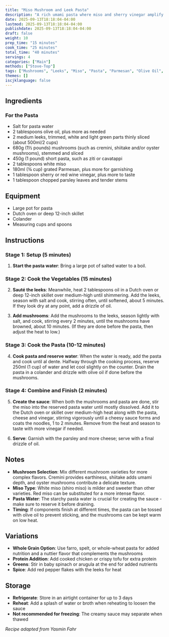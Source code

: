 ```yaml
---
title: "Miso Mushroom and Leek Pasta"
description: "A rich umami pasta where miso and sherry vinegar amplify mushrooms' savory notes, creating a layered dish with sautéed leeks in just 40 minutes"
date: 2025-09-13T18:18:04-04:00
lastmod: 2025-09-13T18:18:04-04:00
publishdate: 2025-09-13T18:18:04-04:00
draft: false
weight: 10
prep_time: "15 minutes"
cook_time: "25 minutes"
total_time: "40 minutes"
servings: 4
categories: ["Main"]
methods: ["Stove-Top"]
tags: ["Mushrooms", "Leeks", "Miso", "Pasta", "Parmesan", "Olive Oil", "Parsley", "Vegetarian"]
themes: []
iscjklanguage: false
---
```


## Ingredients

### For the Pasta
- Salt for pasta water
- 2 tablespoons olive oil, plus more as needed
- 2 medium leeks, trimmed, white and light green parts thinly sliced (about 500ml/2 cups)
- 680g (1½ pounds) mushrooms (such as cremini, shiitake and/or oyster mushrooms), stemmed and sliced
- 450g (1 pound) short pasta, such as ziti or cavatappi
- 2 tablespoons white miso
- 180ml (¾ cup) grated Parmesan, plus more for garnishing
- 1 tablespoon sherry or red wine vinegar, plus more to taste
- 1 tablespoon chopped parsley leaves and tender stems

## Equipment
- Large pot for pasta
- Dutch oven or deep 12-inch skillet
- Colander
- Measuring cups and spoons

## Instructions

### Stage 1: Setup (5 minutes)
1. **Start the pasta water**: Bring a large pot of salted water to a boil.

### Stage 2: Cook the Vegetables (15 minutes)
2. **Sauté the leeks**: Meanwhile, heat 2 tablespoons oil in a Dutch oven or deep 12-inch skillet over medium-high until shimmering. Add the leeks, season with salt and cook, stirring often, until softened, about 5 minutes. If they look dry at any point, add a drizzle of oil.

3. **Add mushrooms**: Add the mushrooms to the leeks, season lightly with salt, and cook, stirring every 2 minutes, until the mushrooms have browned, about 10 minutes. (If they are done before the pasta, then adjust the heat to low.)

### Stage 3: Cook the Pasta (10-12 minutes)
4. **Cook pasta and reserve water**: When the water is ready, add the pasta and cook until al dente. Halfway through the cooking process, reserve 250ml (1 cup) of water and let cool slightly on the counter. Drain the pasta in a colander and drizzle with olive oil if done before the mushrooms.

### Stage 4: Combine and Finish (2 minutes)
5. **Create the sauce**: When both the mushrooms and pasta are done, stir the miso into the reserved pasta water until mostly dissolved. Add it to the Dutch oven or skillet over medium-high heat along with the pasta, cheese and vinegar, stirring vigorously until a cheesy sauce forms and coats the noodles, 1 to 2 minutes. Remove from the heat and season to taste with more vinegar if needed.

6. **Serve**: Garnish with the parsley and more cheese; serve with a final drizzle of oil.

## Notes
- **Mushroom Selection**: Mix different mushroom varieties for more complex flavors. Cremini provides earthiness, shiitake adds umami depth, and oyster mushrooms contribute a delicate texture.
- **Miso Type**: White miso (shiro miso) is milder and sweeter than other varieties. Red miso can be substituted for a more intense flavor.
- **Pasta Water**: The starchy pasta water is crucial for creating the sauce - make sure to reserve it before draining.
- **Timing**: If components finish at different times, the pasta can be tossed with olive oil to prevent sticking, and the mushrooms can be kept warm on low heat.

## Variations
- **Whole Grain Option**: Use farro, spelt, or whole-wheat pasta for added nutrition and a nuttier flavor that complements the mushrooms
- **Protein Addition**: Add cooked chicken or crispy tofu for extra protein
- **Greens**: Stir in baby spinach or arugula at the end for added nutrients
- **Spice**: Add red pepper flakes with the leeks for heat

## Storage
- **Refrigerate**: Store in an airtight container for up to 3 days
- **Reheat**: Add a splash of water or broth when reheating to loosen the sauce
- **Not recommended for freezing**: The creamy sauce may separate when thawed

*Recipe adapted from Yasmin Fahr*
